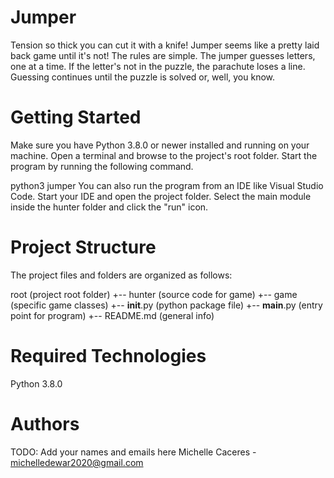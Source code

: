 # Jumper

Tension so thick you can cut it with a knife! Jumper seems like a pretty laid back game until it's not! The rules are simple. The jumper guesses letters, one at a time. If the letter's not in the puzzle, the parachute loses a line. Guessing continues until the puzzle is solved or, well, you know.

# Getting Started

Make sure you have Python 3.8.0 or newer installed and running on your machine. Open a terminal and browse to the project's root folder. Start the program by running the following command.

python3 jumper 
You can also run the program from an IDE like Visual Studio Code. Start your IDE and open the project folder. Select the main module inside the hunter folder and click the "run" icon.

# Project Structure

The project files and folders are organized as follows:

root                    (project root folder)
+-- hunter              (source code for game)
  +-- game              (specific game classes)
  +-- __init__.py       (python package file)
  +-- __main__.py       (entry point for program)
+-- README.md           (general info)

# Required Technologies
Python 3.8.0

# Authors
TODO: Add your names and emails here
Michelle Caceres - michelledewar2020@gmail.com
